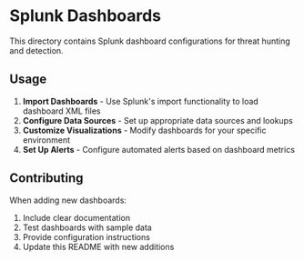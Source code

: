 # Splunk Dashboards

This directory contains Splunk dashboard configurations for threat hunting and detection.

## Usage

1. **Import Dashboards** - Use Splunk's import functionality to load dashboard XML files
2. **Configure Data Sources** - Set up appropriate data sources and lookups
3. **Customize Visualizations** - Modify dashboards for your specific environment
4. **Set Up Alerts** - Configure automated alerts based on dashboard metrics

## Contributing

When adding new dashboards:
1. Include clear documentation
2. Test dashboards with sample data
3. Provide configuration instructions
4. Update this README with new additions
